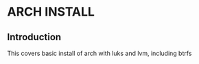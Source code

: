 # ARCH INSTALL

## Introduction

This covers basic install of arch with luks and lvm, including btrfs
